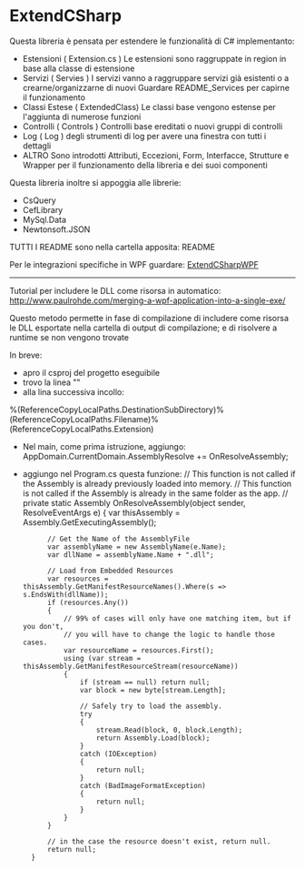 ﻿# ExtendCSharp
Questa libreria è pensata per estendere le funzionalità di C# implementanto:
- Estensioni ( Extension.cs )
	Le estensioni sono raggruppate in region in base alla classe di estensione
- Servizi ( Servies )
	I servizi vanno a raggruppare servizi già esistenti o a crearne/organizzarne di nuovi 
	Guardare README_Services per capirne il funzionamento
- Classi Estese ( ExtendedClass)
	Le classi base vengono estense per l'aggiunta di numerose funzioni
- Controlli ( Controls )
	Controlli base ereditati o nuovi gruppi di controlli
- Log ( Log )
	degli strumenti di log per avere una finestra con tutti i dettagli
- ALTRO
	Sono introdotti Attributi, Eccezioni, Form, Interfacce, Strutture e Wrapper per il 
	funzionamento della libreria e dei suoi componenti

Questa libreria inoltre si appoggia alle librerie:
- CsQuery
- CefLibrary
- MySql.Data
- Newtonsoft.JSON


TUTTI I README sono nella cartella apposita: README


Per le integrazioni specifiche in WPF guardare: [ExtendCSharpWPF](https://github.com/Rarder44/ExtendCSharpWPF)

------------------------------------------------------------------------------------------------------------------


Tutorial per includere le DLL come risorsa in automatico:
http://www.paulrohde.com/merging-a-wpf-application-into-a-single-exe/

Questo metodo permette in fase di compilazione di includere come risorsa le DLL esportate nella cartella di output di compilazione; e di risolvere a runtime se non vengono trovate

In breve:
- apro il csproj del progetto eseguibile
- trovo la linea "<Import Project="$(MSBuildToolsPath)\Microsoft.CSharp.targets" />"
- alla lina successiva incollo:
<Target Name="AfterResolveReferences">
  <ItemGroup>
    <EmbeddedResource Include="@(ReferenceCopyLocalPaths)" Condition="'%(ReferenceCopyLocalPaths.Extension)' == '.dll'">
      <LogicalName>%(ReferenceCopyLocalPaths.DestinationSubDirectory)%(ReferenceCopyLocalPaths.Filename)%(ReferenceCopyLocalPaths.Extension)</LogicalName>
    </EmbeddedResource>
  </ItemGroup>
</Target>

- Nel main, come prima istruzione, aggiungo: AppDomain.CurrentDomain.AssemblyResolve += OnResolveAssembly;
- aggiungo nel Program.cs questa funzione:
		// This function is not called if the Assembly is already previously loaded into memory.
        // This function is not called if the Assembly is already in the same folder as the app.
        //
        private static Assembly OnResolveAssembly(object sender, ResolveEventArgs e)
        {
            var thisAssembly = Assembly.GetExecutingAssembly();

            // Get the Name of the AssemblyFile
            var assemblyName = new AssemblyName(e.Name);
            var dllName = assemblyName.Name + ".dll";

            // Load from Embedded Resources
            var resources = thisAssembly.GetManifestResourceNames().Where(s => s.EndsWith(dllName));
            if (resources.Any())
            {
                // 99% of cases will only have one matching item, but if you don't,
                // you will have to change the logic to handle those cases.
                var resourceName = resources.First();
                using (var stream = thisAssembly.GetManifestResourceStream(resourceName))
                {
                    if (stream == null) return null;
                    var block = new byte[stream.Length];

                    // Safely try to load the assembly.
                    try
                    {
                        stream.Read(block, 0, block.Length);
                        return Assembly.Load(block);
                    }
                    catch (IOException)
                    {
                        return null;
                    }
                    catch (BadImageFormatException)
                    {
                        return null;
                    }
                }
            }

            // in the case the resource doesn't exist, return null.
            return null;
        }
